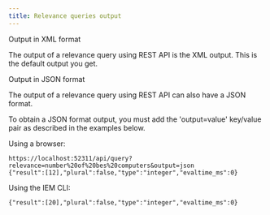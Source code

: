 ```yaml
---
title: Relevance queries output
---
```


Output in XML format

The output of a relevance query using REST API is the XML output. This is the default output you get.

Output in JSON format

The output of a relevance query using REST API can also have a JSON format.

To obtain a JSON format output, you must add the 'output=value' key/value pair as described in the examples below.

Using a browser:

```
https://localhost:52311/api/query?relevance=number%20of%20bes%20computers&output=json
{"result":[12],"plural":false,"type":"integer","evaltime_ms":0}
```

Using the IEM CLI:

```iem get query --relevance="number of bes computers" --output=json
{"result":[20],"plural":false,"type":"integer","evaltime_ms":0}
```
